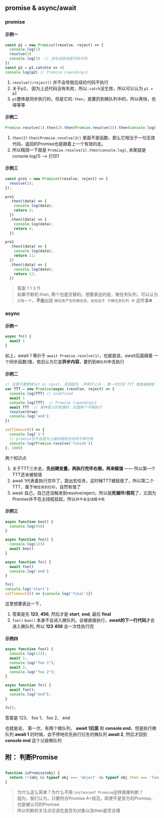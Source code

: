 ## promise & async/await

### promise

#### 示例一
```js
const p1 = new Promise((resolve, reject) => {
  console.log(1)
  resolve(3)
  console.log(2)  // 这句话依旧是可执行的
})
const p2 = p1.catch(e => 4)
console.log(p2) // Promise {<pending>}
```

1. `resolve()/reject()` 并不会导致后续的代码不执行
2. 关于p2， 因为上述代码没有失败，所以`.catch`没生效，所以可以认为 `p1 = p2`
3. `p1`整体是同步执行的，但是它的`.then`，是要扔到微队列中的，所以再快，也得等等


#### 示例二

```js
Promise.resolve(1).then(2).then(Promise.resolve(3)).then(console.log)
```

1. `then(2)` `then(Promise.resolve(3))` 里面不是函数，那么它相当于一句无效代码，返回的Promise也是跟着上一个有效的走。
2. 所以精简一下就是 `Promise.resolve(1).then(console.log)`, 末尾就是 console.log(1) --> 打印1


#### 示例三
```js
const pro1 = new Promise((resolve, reject) => {
  resolve(1);
});

pro1
  .then((data) => {
    console.log(data);
    return 3;
  })
  .then((data) => {
    console.log(data);
    return 4;
  })

pro1
  .then((data) => {
    console.log(data);
    return 11;
  })
  .then((data) => {
    console.log(data);
    return 12;
  })
```

> 答案 1 1 3 11   
> 如果不断的.then, 两个也是交替的。想要表达的是，微任务队列，可以认为`只有一个`，**不会**出现 `微任务产生的微任务，会存在于 子微任务队列 中` 这件事❌


### async

#### 示例一

```javascript
async fn() {
  await 1
}
```

如上，await 1 等价于 `await Promise.resolve(1)`，也就是说，await后面跟着 一个同步函数/值，依旧认为它是**异步内容**，要扔到`微队列`中去执行


#### 示例二

```js
// 注意不要使用let or const, 否则因为 ·声明不上升·，第一次打印 TTT 就直接报错
var TTT = new Promise(async (resolve, reject) => {
  console.log(TTT) // undefined
  await 1
  console.log(TTT)  // Promise {<pending>}
  await TTT  // 某种意义的死循环，后面两个不再执行
  resolve(true)
  console.log('end')
})

setTimeout(() => {
  console.log('1')
  // promise也不会因为上面的假死状态而不再可用
  console.log(Promise.resolve('finish'))
}, 1000)
```

两个知识点
1. 关于TTT三步走，**先创建变量，再执行完毕右侧，再来赋值** —— 所以第一个TTT还未被赋值
2. await 1代表着执行完毕了，跳出宏任务，这时候TTT被赋值了，所以第二个TTT，属于`微任务的打印`，自然有值了
3. await 自己，自己还没触发到resolve/reject，所以就**死循环/假死**了，又因为Promise并不在主线程挂起，所以`并不会主线程卡死`


#### 示例三

```js
async function boo() {
  console.log(456)
}

async function foo() {
  console.log(123)
  await boo()
}

async function fn() {
  await foo()
  console.log('end')
}

fn()
console.log('start')
setTimeout(() => {console.log('final')})
```

这里想要表达一下，
1. 答案是先 **123**, **456**, 然后才是 **start**, **end**, 最后 **final**
2. `foo()` `boo()` 本身不会进入微队列，会被直接执行，**await的下一行代码**才会进入微队列, 所以 **123**  **456** 会一次性执行完


#### 示例四

```js
async function foo() {
  console.log(123);
  await 1;
  console.log("foo 1");
  await 2;
  console.log("foo 2");
}

async function fn() {
  await foo();
  console.log("end");
}

fn();
```

答案是 123、 foo 1、 foo 2、 end

也就是说， 第一次，有两个微队列， **await 1后面** 和 **console end**，但是执行微队列 **await 1** 的时候，会不停地优先执行衍生的微队列 **await 2**, 然后才回到 **console end** 这个父级微队列



## 附： 判断Promise
```js

function isPromise(obj) {
  return !!(obj && typeof obj === 'object' && typeof obj.then === 'function')
}
```
> 为什么这么简单？为什么不用 `instanceof Promise`这样直接判断？  
> 因为，我们认为，只要符合Promise A+规范，即使不是官方的Promise，也是被认可的Promise  
> 所以判断的关注点应该在是否为对象以及then是否合理